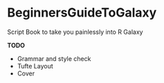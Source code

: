 # BeginnersGuideToGalaxy

Script Book to take you painlessly into R Galaxy

**TODO**

* Grammar and style check
* Tufte Layout
* Cover
